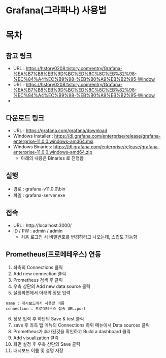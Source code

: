 # Grafana(그라파나) 사용법

# 목차

## 참고 링크
- URL : https://hstory0208.tistory.com/entry/Grafana-%EA%B7%B8%EB%9D%BC%ED%8C%8C%EB%82%98-%EC%84%A4%EC%B9%98-%EB%B0%A9%EB%B2%95-Window
- URL : https://hstory0208.tistory.com/entry/Grafana-%EA%B7%B8%EB%9D%BC%ED%8C%8C%EB%82%98-%EC%84%A4%EC%B9%98-%EB%B0%A9%EB%B2%95-Window
- 
## 다운로드 링크
- URL : https://grafana.com/grafana/download
- Windows Installer : https://dl.grafana.com/enterprise/release/grafana-enterprise-11.0.0.windows-amd64.msi
- Windows Binaries: https://dl.grafana.com/enterprise/release/grafana-enterprise-11.0.0.windows-amd64.zip
  - 아래의 내용은 Binaries 로 진행함


## 실행
- 경로 : grafana-v11.0.0\bin
- 파일 : grafana-server.exe

## 접속
- URL : http://localhost:3000/
- ID / PW : admin / admin
  - 처음 로그인 시 비밀번호를 변경하라고 나오는데, 스킵도 가능함

## Prometheus(프로메테우스) 연동
1. 좌측의 Connections 클릭
2. Add new connection 클릭
3. Prometheus 검색 후 클릭
4. 우측 상단의 Add new data source 클릭
5. 설정화면에서 아래의 정보 입력
```text
name : 대시보드에서 사용할 이름
connection : 프로메테우스 접속 URL:port
```
6. 정보 입력 후 하단의 Save & test 클릭
7. save 후 좌측 탭 메뉴의 Connections 하위 메뉴에서 Data sources 클릭
8. Prometheus가 추가된것을 확인하고 Build a dashboard 클릭
9. Add visualization 클릭
10. 화면 설정 후 우측 상단의 Save 클릭
11. 대시보드 이름 및 설명 저장
